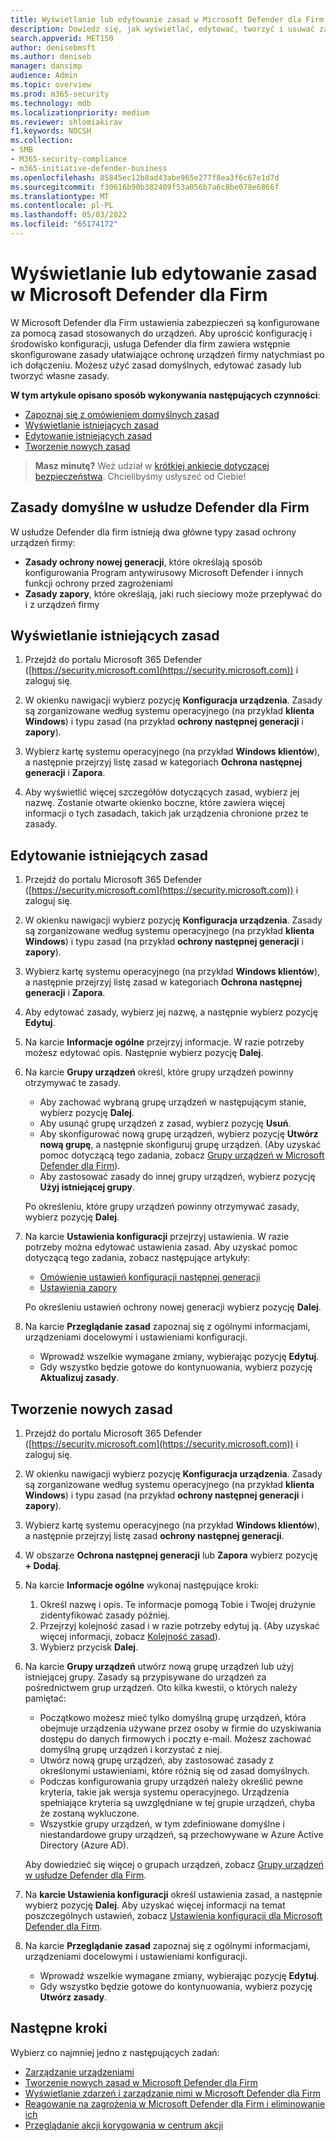 ```yaml
---
title: Wyświetlanie lub edytowanie zasad w Microsoft Defender dla Firm
description: Dowiedz się, jak wyświetlać, edytować, tworzyć i usuwać zasady cyberbezpieczeństwa w usłudze Defender for Business. Ochrona urządzeń za pomocą zasad zabezpieczeń.
search.appverid: MET150
author: denisebmsft
ms.author: deniseb
manager: dansimp
audience: Admin
ms.topic: overview
ms.prod: m365-security
ms.technology: mdb
ms.localizationpriority: medium
ms.reviewer: shlomiakirav
f1.keywords: NOCSH
ms.collection:
- SMB
- M365-security-compliance
- m365-initiative-defender-business
ms.openlocfilehash: 85845ec12b8ad43abe965e277f8ea3f6c67e1d7d
ms.sourcegitcommit: f30616b90b382409f53a056b7a6c8be078e6866f
ms.translationtype: MT
ms.contentlocale: pl-PL
ms.lasthandoff: 05/03/2022
ms.locfileid: "65174172"
---
```

# <a name="view-or-edit-policies-in-microsoft-defender-for-business"></a>Wyświetlanie lub edytowanie zasad w Microsoft Defender dla Firm

W Microsoft Defender dla Firm ustawienia zabezpieczeń są konfigurowane za pomocą zasad stosowanych do urządzeń. Aby uprościć konfigurację i środowisko konfiguracji, usługa Defender dla firm zawiera wstępnie skonfigurowane zasady ułatwiające ochronę urządzeń firmy natychmiast po ich dołączeniu. Możesz użyć zasad domyślnych, edytować zasady lub tworzyć własne zasady.

**W tym artykule opisano sposób wykonywania następujących czynności**:

- [Zapoznaj się z omówieniem domyślnych zasad](#default-policies-in-defender-for-business)
- [Wyświetlanie istniejących zasad](#view-your-existing-policies)
- [Edytowanie istniejących zasad](#edit-an-existing-policy)
- [Tworzenie nowych zasad](#create-a-new-policy)

>
> **Masz minutę?**
> Weź udział w <a href="https://microsoft.qualtrics.com/jfe/form/SV_0JPjTPHGEWTQr4y" target="_blank">krótkiej ankiecie dotyczącej bezpieczeństwa</a>. Chcielibyśmy usłyszeć od Ciebie!
>

## <a name="default-policies-in-defender-for-business"></a>Zasady domyślne w usłudze Defender dla Firm

W usłudze Defender dla firm istnieją dwa główne typy zasad ochrony urządzeń firmy:

- **Zasady ochrony nowej generacji**, które określają sposób konfigurowania Program antywirusowy Microsoft Defender i innych funkcji ochrony przed zagrożeniami
- **Zasady zapory**, które określają, jaki ruch sieciowy może przepływać do i z urządzeń firmy


## <a name="view-your-existing-policies"></a>Wyświetlanie istniejących zasad

1. Przejdź do portalu Microsoft 365 Defender ([https://security.microsoft.com](https://security.microsoft.com)) i zaloguj się. 

2. W okienku nawigacji wybierz pozycję **Konfiguracja urządzenia**. Zasady są zorganizowane według systemu operacyjnego (na przykład **klienta Windows**) i typu zasad (na przykład **ochrony następnej generacji** i **zapory**). 

3. Wybierz kartę systemu operacyjnego (na przykład **Windows klientów**), a następnie przejrzyj listę zasad w kategoriach **Ochrona następnej generacji** i **Zapora**. 

4. Aby wyświetlić więcej szczegółów dotyczących zasad, wybierz jej nazwę. Zostanie otwarte okienko boczne, które zawiera więcej informacji o tych zasadach, takich jak urządzenia chronione przez te zasady.

## <a name="edit-an-existing-policy"></a>Edytowanie istniejących zasad

1. Przejdź do portalu Microsoft 365 Defender ([https://security.microsoft.com](https://security.microsoft.com)) i zaloguj się. 

2. W okienku nawigacji wybierz pozycję **Konfiguracja urządzenia**. Zasady są zorganizowane według systemu operacyjnego (na przykład **klienta Windows**) i typu zasad (na przykład **ochrony następnej generacji** i **zapory**). 

3. Wybierz kartę systemu operacyjnego (na przykład **Windows klientów**), a następnie przejrzyj listę zasad w kategoriach **Ochrona następnej generacji** i **Zapora**. 

4. Aby edytować zasady, wybierz jej nazwę, a następnie wybierz pozycję **Edytuj**.

5. Na karcie **Informacje ogólne** przejrzyj informacje. W razie potrzeby możesz edytować opis. Następnie wybierz pozycję **Dalej**.

6. Na karcie **Grupy urządzeń** określ, które grupy urządzeń powinny otrzymywać te zasady.  

   - Aby zachować wybraną grupę urządzeń w następującym stanie, wybierz pozycję **Dalej**.
   - Aby usunąć grupę urządzeń z zasad, wybierz pozycję **Usuń**.
   - Aby skonfigurować nową grupę urządzeń, wybierz pozycję **Utwórz nową grupę**, a następnie skonfiguruj grupę urządzeń. (Aby uzyskać pomoc dotyczącą tego zadania, zobacz [Grupy urządzeń w Microsoft Defender dla Firm](mdb-create-edit-device-groups.md)).
   - Aby zastosować zasady do innej grupy urządzeń, wybierz pozycję **Użyj istniejącej grupy**.

   Po określeniu, które grupy urządzeń powinny otrzymywać zasady, wybierz pozycję **Dalej**.

7. Na karcie **Ustawienia konfiguracji** przejrzyj ustawienia. W razie potrzeby można edytować ustawienia zasad. Aby uzyskać pomoc dotyczącą tego zadania, zobacz następujące artykuły: 

   - [Omówienie ustawień konfiguracji następnej generacji](mdb-next-gen-configuration-settings.md)   
   - [Ustawienia zapory](mdb-firewall.md)

   Po określeniu ustawień ochrony nowej generacji wybierz pozycję **Dalej**.

8. Na karcie **Przeglądanie zasad** zapoznaj się z ogólnymi informacjami, urządzeniami docelowymi i ustawieniami konfiguracji. 

   - Wprowadź wszelkie wymagane zmiany, wybierając pozycję **Edytuj**.
   - Gdy wszystko będzie gotowe do kontynuowania, wybierz pozycję **Aktualizuj zasady**.

## <a name="create-a-new-policy"></a>Tworzenie nowych zasad

1. Przejdź do portalu Microsoft 365 Defender ([https://security.microsoft.com](https://security.microsoft.com)) i zaloguj się. 

2. W okienku nawigacji wybierz pozycję **Konfiguracja urządzenia**. Zasady są zorganizowane według systemu operacyjnego (na przykład **klienta Windows**) i typu zasad (na przykład **ochrony następnej generacji** i **zapory**). 

3. Wybierz kartę systemu operacyjnego (na przykład **Windows klientów**), a następnie przejrzyj listę zasad **ochrony następnej generacji**. 

4. W obszarze **Ochrona następnej generacji** lub **Zapora** wybierz pozycję **+ Dodaj**.

5. Na karcie **Informacje ogólne** wykonaj następujące kroki:

   1. Określ nazwę i opis. Te informacje pomogą Tobie i Twojej drużynie zidentyfikować zasady później.
   2. Przejrzyj kolejność zasad i w razie potrzeby edytuj ją. (Aby uzyskać więcej informacji, zobacz [Kolejność zasad](mdb-policy-order.md)).
   3. Wybierz przycisk **Dalej**. 

7. Na karcie **Grupy urządzeń** utwórz nową grupę urządzeń lub użyj istniejącej grupy. Zasady są przypisywane do urządzeń za pośrednictwem grup urządzeń. Oto kilka kwestii, o których należy pamiętać:

   - Początkowo możesz mieć tylko domyślną grupę urządzeń, która obejmuje urządzenia używane przez osoby w firmie do uzyskiwania dostępu do danych firmowych i poczty e-mail. Możesz zachować domyślną grupę urządzeń i korzystać z niej.
   - Utwórz nową grupę urządzeń, aby zastosować zasady z określonymi ustawieniami, które różnią się od zasad domyślnych. 
   - Podczas konfigurowania grupy urządzeń należy określić pewne kryteria, takie jak wersja systemu operacyjnego. Urządzenia spełniające kryteria są uwzględniane w tej grupie urządzeń, chyba że zostaną wykluczone. 
   - Wszystkie grupy urządzeń, w tym zdefiniowane domyślne i niestandardowe grupy urządzeń, są przechowywane w Azure Active Directory (Azure AD).

   Aby dowiedzieć się więcej o grupach urządzeń, zobacz [Grupy urządzeń w usłudze Defender dla Firm](mdb-create-edit-device-groups.md).

8. Na **karcie Ustawienia konfiguracji** określ ustawienia zasad, a następnie wybierz pozycję **Dalej**. Aby uzyskać więcej informacji na temat poszczególnych ustawień, zobacz [Ustawienia konfiguracji dla Microsoft Defender dla Firm](mdb-next-gen-configuration-settings.md).

9. Na karcie **Przeglądanie zasad** zapoznaj się z ogólnymi informacjami, urządzeniami docelowymi i ustawieniami konfiguracji. 

   - Wprowadź wszelkie wymagane zmiany, wybierając pozycję **Edytuj**.
   - Gdy wszystko będzie gotowe do kontynuowania, wybierz pozycję **Utwórz zasady**.


## <a name="next-steps"></a>Następne kroki

Wybierz co najmniej jedno z następujących zadań:

- [Zarządzanie urządzeniami](mdb-manage-devices.md)
- [Tworzenie nowych zasad w Microsoft Defender dla Firm](mdb-create-new-policy.md)
- [Wyświetlanie zdarzeń i zarządzanie nimi w Microsoft Defender dla Firm](mdb-view-manage-incidents.md)
- [Reagowanie na zagrożenia w Microsoft Defender dla Firm i eliminowanie ich](mdb-respond-mitigate-threats.md)
- [Przeglądanie akcji korygowania w centrum akcji](mdb-review-remediation-actions.md)